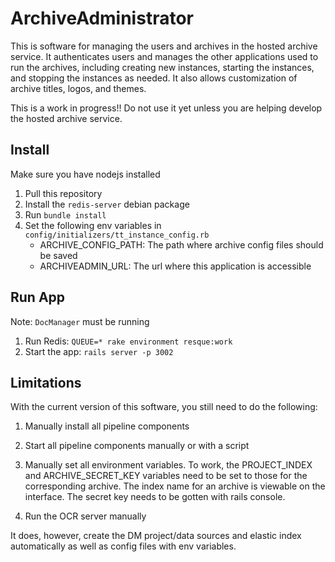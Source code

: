 # ArchiveAdministrator

This is software for managing the users and archives in the hosted archive
service. It authenticates users and manages the other applications used to run
the archives, including creating new instances, starting the instances, and
stopping the instances as needed. It also allows customization of archive
titles, logos, and themes.

This is a work in progress!! Do not use it yet unless you are helping develop
the hosted archive service.


## Install

Make sure you have nodejs installed

1. Pull this repository
2. Install the `redis-server` debian package
3. Run `bundle install`
4. Set the following env variables in `config/initializers/tt_instance_config.rb`
   * ARCHIVE_CONFIG_PATH: The path where archive config files should be saved
   * ARCHIVEADMIN_URL: The url where this application is accessible


## Run App

Note: `DocManager` must be running

1. Run Redis: `QUEUE=* rake environment resque:work`
2. Start the app: `rails server -p 3002` 


## Limitations

With the current version of this software, you still need to do the following:

1. Manually install all pipeline components
2. Start all pipeline components manually or with a script
3. Manually set all environment variables. To work, the PROJECT_INDEX and
ARCHIVE_SECRET_KEY variables need to be set to those for the corresponding
archive. The index name for an archive is viewable on the interface. The
secret key needs to be gotten with rails console.

4. Run the OCR server manually

It does, however, create the DM project/data sources and elastic index
automatically as well as config files with env variables.
